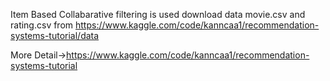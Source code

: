 Item Based Collabarative filtering is used
download data movie.csv and rating.csv from https://www.kaggle.com/code/kanncaa1/recommendation-systems-tutorial/data

More Detail->https://www.kaggle.com/code/kanncaa1/recommendation-systems-tutorial
